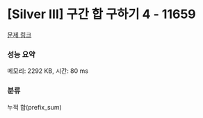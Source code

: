 # [Silver III] 구간 합 구하기 4 - 11659 

[문제 링크](https://www.acmicpc.net/problem/11659) 

### 성능 요약

메모리: 2292 KB, 시간: 80 ms

### 분류

누적 합(prefix_sum)

